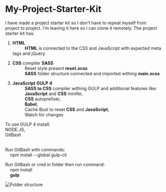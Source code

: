 # My-Project-Starter-Kit

I have made a project starter kit so I don't have to repeat myself from project to project. I'm leaving it here so i can clone it remotely.
The project starter kit has:

1. **HTML**<br/>
     &nbsp;   &nbsp;   &nbsp;   &nbsp;   &nbsp;  **HTML** is connected to the CSS and JavaScript with expected meta tags and jQuery

2. **CSS** compiler **SASS**<br/>
 &nbsp;   &nbsp;   &nbsp;   &nbsp;   &nbsp; Reset style present **reset.scss** <br/>
 &nbsp;   &nbsp;   &nbsp;   &nbsp;   &nbsp; **SASS** folder structure connected and imported withing **main.scss**

3. **JavaScript** **GULP 4**<br/>
 &nbsp;   &nbsp;   &nbsp;   &nbsp;   &nbsp; **SASS to CSS** compiler withing GULP and additional features like: <br/>
 &nbsp;   &nbsp;   &nbsp;   &nbsp;   &nbsp; **JavaScript** and **CSS** minifer, <br/>
 &nbsp;   &nbsp;   &nbsp;   &nbsp;   &nbsp; **CSS** autoprefixer, <br/>
 &nbsp;   &nbsp;   &nbsp;   &nbsp;   &nbsp; **Babel**, <br/>
 &nbsp;   &nbsp;   &nbsp;   &nbsp;   &nbsp; Cache Bust to reset **CSS** and **JavaScript**, <br/>
 &nbsp;   &nbsp;   &nbsp;   &nbsp;   &nbsp; Watch for changes <br/>

To use GULP 4 install: <br/>
NODE.JS, <br/>
GitBash <br/> <br/>

Run GitBash with commands: <br/>
&nbsp;   &nbsp; npm install --global gulp-cli

Run GitBash or cmd in folder then run command: <br/>
&nbsp;   &nbsp; npm install <br/>
&nbsp;   &nbsp; **gulp**

![Folder structure](https://i.ibb.co/48ZvjrG/brisi.png)
